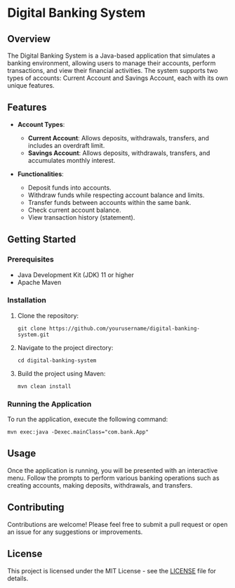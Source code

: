 # Digital Banking System

## Overview
The Digital Banking System is a Java-based application that simulates a banking environment, allowing users to manage their accounts, perform transactions, and view their financial activities. The system supports two types of accounts: Current Account and Savings Account, each with its own unique features.

## Features
- **Account Types**:
  - **Current Account**: Allows deposits, withdrawals, transfers, and includes an overdraft limit.
  - **Savings Account**: Allows deposits, withdrawals, transfers, and accumulates monthly interest.

- **Functionalities**:
  - Deposit funds into accounts.
  - Withdraw funds while respecting account balance and limits.
  - Transfer funds between accounts within the same bank.
  - Check current account balance.
  - View transaction history (statement).

## Getting Started

### Prerequisites
- Java Development Kit (JDK) 11 or higher
- Apache Maven

### Installation
1. Clone the repository:
   ```
   git clone https://github.com/yourusername/digital-banking-system.git
   ```
2. Navigate to the project directory:
   ```
   cd digital-banking-system
   ```
3. Build the project using Maven:
   ```
   mvn clean install
   ```

### Running the Application
To run the application, execute the following command:
```
mvn exec:java -Dexec.mainClass="com.bank.App"
```

## Usage
Once the application is running, you will be presented with an interactive menu. Follow the prompts to perform various banking operations such as creating accounts, making deposits, withdrawals, and transfers.

## Contributing
Contributions are welcome! Please feel free to submit a pull request or open an issue for any suggestions or improvements.

## License
This project is licensed under the MIT License - see the [LICENSE](LICENSE) file for details.